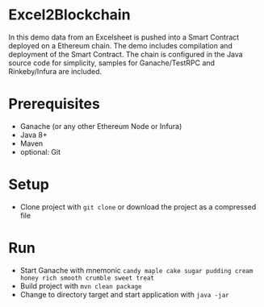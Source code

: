 # Excel2Blockchain

In this demo data from an Excelsheet is pushed into a Smart Contract deployed on a Ethereum chain. The demo includes compilation and deployment of the Smart Contract. The chain is configured in the Java source code for simplicity, samples for Ganache/TestRPC and Rinkeby/Infura are included.

# Prerequisites

* Ganache (or any other Ethereum Node or Infura)
* Java 8+
* Maven
* optional: Git

# Setup

* Clone project with `git clone` or download the project as a compressed file

# Run

* Start Ganache with mnemonic `candy maple cake sugar pudding cream honey rich smooth crumble sweet treat`
* Build project with `mvn clean package`
* Change to directory target and start application with `java -jar `
